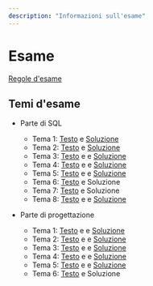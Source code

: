```yaml
---
description: "Informazioni sull'esame"
---
```


# Esame

[Regole d'esame](https://farinetti.github.io/materiale-bdcin/RegoleEsame23-24.pdf)

## Temi d'esame

- Parte di SQL
    - Tema 1: [Testo](https://farinetti.github.io/materiale-bdcin/TE-SQL1-Testo.pdf) e [Soluzione](https://farinetti.github.io/materiale-bdcin/TE-SQL1-Soluzione.pdf)
    - Tema 2: [Testo](https://farinetti.github.io/materiale-bdcin/TE-SQL2-Testo.pdf) e [Soluzione](https://farinetti.github.io/materiale-bdcin/TE-SQL2-Soluzione.pdf)
    - Tema 3: [Testo](https://farinetti.github.io/materiale-bdcin/TE-SQL3-Testo.pdf) e e [Soluzione](https://farinetti.github.io/materiale-bdcin/TE-SQL3-Soluzione.pdf)
    - Tema 4: [Testo](https://farinetti.github.io/materiale-bdcin/TE-SQL4-Testo.pdf) e e [Soluzione](https://farinetti.github.io/materiale-bdcin/TE-SQL4-Soluzione.pdf)
    - Tema 5: [Testo](https://farinetti.github.io/materiale-bdcin/TE-SQL5-Testo.pdf) e e [Soluzione](https://farinetti.github.io/materiale-bdcin/TE-SQL5-Soluzione.pdf)
    - Tema 6: [Testo](https://farinetti.github.io/materiale-bdcin/TE-SQL6-Testo.pdf) e Soluzione
    - Tema 7: [Testo](https://farinetti.github.io/materiale-bdcin/TE-SQL7-Testo.pdf) e Soluzione
    - Tema 8: [Testo](https://farinetti.github.io/materiale-bdcin/TE-SQL8-Testo.pdf) e e [Soluzione](https://farinetti.github.io/materiale-bdcin/TE-SQL8-Soluzione.pdf)

- Parte di progettazione
    - Tema 1: [Testo](https://farinetti.github.io/materiale-bdcin/TE-ER1-Testo.pdf) e e [Soluzione](https://farinetti.github.io/materiale-bdcin/TE-ER1-Soluzione.pdf)
    - Tema 2: [Testo](https://farinetti.github.io/materiale-bdcin/TE-ER2-Testo.pdf) e e [Soluzione](https://farinetti.github.io/materiale-bdcin/TE-ER2-Soluzione.pdf)
    - Tema 3: [Testo](https://farinetti.github.io/materiale-bdcin/TE-ER3-Testo.pdf) e e [Soluzione](https://farinetti.github.io/materiale-bdcin/TE-ER3-Soluzione.pdf)
    - Tema 4: [Testo](https://farinetti.github.io/materiale-bdcin/TE-ER4-Testo.pdf) e e [Soluzione](https://farinetti.github.io/materiale-bdcin/TE-ER4-Soluzione.pdf)
    - Tema 5: [Testo](https://farinetti.github.io/materiale-bdcin/TE-ER5-Testo.pdf) e e [Soluzione](https://farinetti.github.io/materiale-bdcin/TE-ER5-Soluzione.pdf)
    - Tema 6: [Testo](https://farinetti.github.io/materiale-bdcin/TE-ER6-Testo.pdf) e Soluzione

